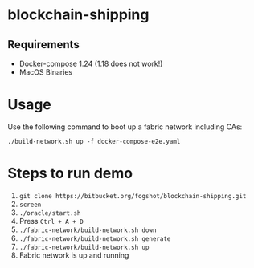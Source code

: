 # blockchain-shipping
## Requirements
* Docker-compose 1.24 (1.18 does not work!)
* MacOS Binaries

# Usage
Use the following command to boot up a fabric network including CAs:

`./build-network.sh up -f docker-compose-e2e.yaml`

# Steps to run demo
1. `git clone https://bitbucket.org/fogshot/blockchain-shipping.git`
2. `screen`
3. `./oracle/start.sh`
4. Press `Ctrl + A + D`
5. `./fabric-network/build-network.sh down`
6. `./fabric-network/build-network.sh generate`
7. `./fabric-network/build-network.sh up`
8. Fabric network is up and running